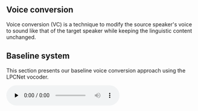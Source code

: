 ## Voice conversion

Voice conversion (VC) is a technique to modify the source speaker's voice to sound like that of the target speaker while keeping the linguistic content unchanged.

## Baseline system

This section presents our baseline voice conversion approach using the LPCNet vocoder.

<audio controls="" loop="false" preload="none">
    <source src="audio/gaobaiqiqiu0.wav" type="audio/wav">
</audio>
